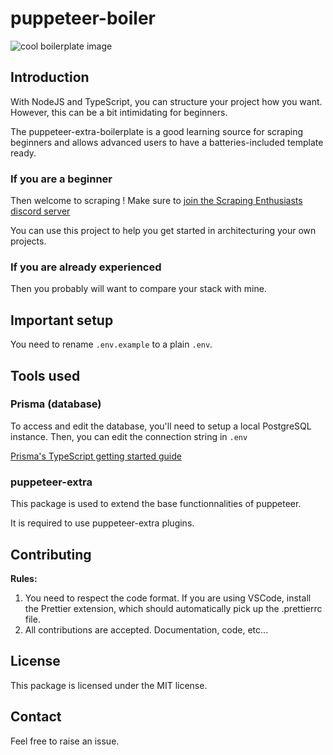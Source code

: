 # puppeteer-boiler

![cool boilerplate image](assets/images/boilerplate-readme.jpeg)

## Introduction

With NodeJS and TypeScript, you can structure your project how you want. However, this can be a bit intimidating for beginners.

The puppeteer-extra-boilerplate is a good learning source for scraping beginners and allows advanced users to have a batteries-included template ready.

### If you are a beginner

Then welcome to scraping ! Make sure to [join the Scraping Enthusiasts discord server](https://discord.gg/QDbpFyenhA)

You can use this project to help you get started in architecturing your own projects.

### If you are already experienced

Then you probably will want to compare your stack with mine.

## Important setup

You need to rename `.env.example` to a plain `.env`.

## Tools used

### Prisma (database)

To access and edit the database, you'll need to setup a local PostgreSQL instance. Then, you can edit the connection string in `.env`

[Prisma's TypeScript getting started guide](https://www.prisma.io/docs/getting-started/quickstart-typescript)

### puppeteer-extra

This package is used to extend the base functionnalities of puppeteer.

It is required to use puppeteer-extra plugins.

## Contributing

**Rules:**

1. You need to respect the code format. If you are using VSCode, install the Prettier extension, which should automatically pick up the .prettierrc file.
2. All contributions are accepted. Documentation, code, etc...

## License

This package is licensed under the MIT license.

## Contact

Feel free to raise an issue.
